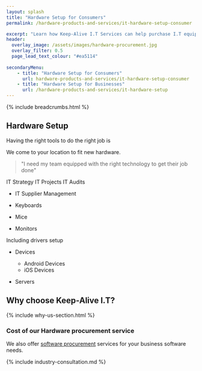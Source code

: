 ```yaml
---
layout: splash
title: "Hardware Setup for Consumers"
permalink: /hardware-products-and-services/it-hardware-setup-consumer

excerpt: "Learn how Keep-Alive I.T Services can help purchase I.T equipment that's appropriate for your business with our I.T hardware procurement service."
header:
  overlay_image: /assets/images/hardware-procurement.jpg
  overlay_filter: 0.5 
  page_lead_text_colour: "#ea5114"
  
secondaryMenu:
    - title: "Hardware Setup for Consumers"
      url: hardware-products-and-services/it-hardware-setup-consumer
    - title: "Hardware Setup for Businesses"
      url: /hardware-products-and-services/it-hardware-setup
---
```


{% include breadcrumbs.html %}

## <i class="fas fa-microchip page-title-icon" aria-hidden="true"></i> Hardware Setup
Having the right tools to do the right job is 


We come to your location to fit new hardware.



> "I need my team equipped with the right technology to get their job done"

IT Strategy
IT Projects
IT Audits

- IT Supplier Management


- Keyboards
- Mice
- Monitors

Including drivers setup

- Devices
    - Android Devices
    - iOS Devices

- Servers

## Why choose Keep-Alive I.T?
{% include why-us-section.html %}


### Cost of our Hardware procurement service


We also offer <a href="/software-consultancy/software-procurement-services">software procurement</a> services for your business software needs.

{% include industry-consultation.md %}